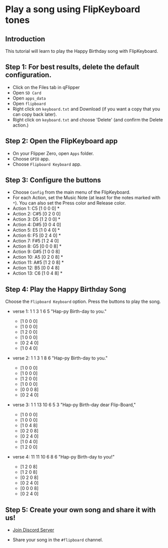 # Play a song using FlipKeyboard tones

## Introduction

This tutorial will learn to play the Happy Birthday song with FlipKeyboard.

## Step 1: For best results, delete the default configuration.

- Click on the Files tab in qFlipper
- Open `SD Card`
- Open `apps_data`
- Open `flipboard`
- Right click on `keyboard.txt` and Download (if you want a copy that you can copy back later).
- Right click on `keyboard.txt` and choose 'Delete' (and confirm the Delete action.)

## Step 2: Open the FlipKeyboard app

- On your Flipper Zero, open `Apps` folder.
- Choose `GPIO` app.
- Choose `Flipboard Keyboard` app.

## Step 3: Configure the buttons

- Choose `Config` from the main menu of the FlipKeyboard.
- For each Action, set the Music Note (at least for the notes marked with `*`).  You can also set the Press color and Release color.
- Action 1: C5     [1 0 0 0] *
- Action 2: C#5    [0 2 0 0]
- Action 3: D5     [1 2 0 0] *
- Action 4: D#5    [0 0 4 0]
- Action 5: E5     [1 0 4 0] *
- Action 6: F5     [0 2 4 0] *
- Action 7: F#5    [1 2 4 0]
- Action 8: G5     [0 0 0 8] *
- Action 9: G#5    [1 0 0 8]
- Action 10: A5    [0 2 0 8] *
- Action 11: A#5   [1 2 0 8] *
- Action 12: B5    [0 0 4 8]
- Action 13: C6    [1 0 4 8] *

## Step 4: Play the Happy Birthday Song

Choose the `Flipboard Keyboard` option.  Press the buttons to play the song.

- verse 1: 1 1 3 1 6 5  "Hap-py Birth-day to you."
  - [1 0 0 0]
  - [1 0 0 0]
  - [1 2 0 0]
  - [1 0 0 0]
  - [0 2 4 0]
  - [1 0 4 0]

- verse 2: 1 1 3 1 8 6  "Hap-py Birth-day to you."
  - [1 0 0 0]
  - [1 0 0 0]
  - [1 2 0 0]
  - [1 0 0 0]
  - [0 0 0 8]
  - [0 2 4 0]

- verse 3: 1 1 13 10 6 5 3  "Hap-py Birth-day dear Flip-Board,"
  - [1 0 0 0]
  - [1 0 0 0]
  - [1 0 4 8]
  - [0 2 0 8]
  - [0 2 4 0]
  - [1 0 4 0]
  - [1 2 0 0]

- verse 4: 11 11 10 6 8 6  "Hap-py Birth-day to you!"
  - [1 2 0 8]
  - [1 2 0 8]
  - [0 2 0 8]
  - [0 2 4 0]
  - [0 0 0 8]
  - [0 2 4 0]

## Step 5: Create your own song and share it with us!

- [Join Discord Server](https://discord.gg/H89Jzjty6m)

- Share your song in the `#flipboard` channel.